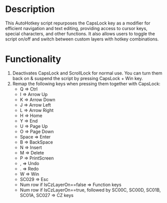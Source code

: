 # Description
This AutoHotkey script repurposes the CapsLock key as a modifier for efficient navigation and text editing, providing access to cursor keys, special characters, and other functions. It also allows users to toggle the script on/off and switch between custom layers with hotkey combinations.
# Functionality
1. Deactivates CapsLock and ScrollLock for normal use. You can turn them back on & suspend the script by pressing CapsLock + Win key.
2. Remap the following keys when pressing them together with CapsLock:
   - Q => Ctrl
   - I => Arrow Up
   - K => Arrow Down
   - J => Arrow Left
   - L => Arrow Right
   - H => Home
   - Y => End
   - U => Page Up
   - O => Page Down
   - Space => Enter
   - B => BackSpace
   - N => Insert
   - M => Delete
   - P => PrintScreen
   - , => Undo
   - . => Redo
   - W => Win
   - SC029 => Esc
   - Num row if IsCzLayerOn==false => Function keys
   - Num row if IsCzLayerOn==true, followed by SC00C, SC00D, SC01B, SC01A, SC027 => CZ keys     
